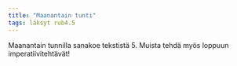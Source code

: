 ```yaml
---
title: "Maanantain tunti"
tags: läksyt rub4.5
---
```


Maanantain tunnilla sanakoe tekstistä 5. Muista tehdä myös loppuun imperatiivitehtävät!